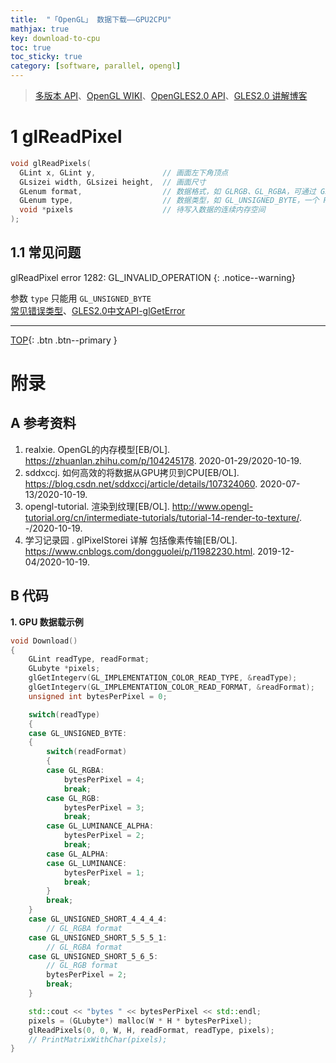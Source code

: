```yaml
---
title:  "「OpenGL」 数据下载——GPU2CPU"
mathjax: true
key: download-to-cpu
toc: true
toc_sticky: true
category: [software, parallel, opengl]
---
```

<span id='head'></span>
>[多版本 API](http://docs.gl)、[OpenGL WIKI](https://www.khronos.org/opengl/wiki/)、[OpenGLES2.0 API](https://www.khronos.org/registry/OpenGL-Refpages/es2.0/)、[GLES2.0 讲解博客](http://geekfaner.com/shineengine/blog8_OpenGLESv2_7.html)       

<!--more-->

# 1 glReadPixel

```cpp
void glReadPixels(
  GLint x, GLint y,               // 画面左下角顶点
  GLsizei width, GLsizei height,  // 画面尺寸
  GLenum format,                  // 数据格式，如 GLRGB、GL_RGBA，可通过 GL_IMPLEMENTATION_COLOR_READ_FORMAT 查询
  GLenum type,                    // 数据类型，如 GL_UNSIGNED_BYTE，一个 R 占 8 位，可通过 GL_IMPLEMENTATION_COLOR_READ_TYPE 查询
  void *pixels                    // 待写入数据的连续内存空间
);
```

## 1.1 常见问题

glReadPixel error 1282: GL_INVALID_OPERATION
{: .notice--warning}

参数 `type` 只能用 `GL_UNSIGNED_BYTE`     
[常见错误类型](https://learnopengl-cn.github.io/06%20In%20Practice/01%20Debugging/)、[GLES2.0中文API-glGetError](https://blog.csdn.net/dengchukun/article/details/82667177)    

-------------------  
[TOP](#head){: .btn .btn--primary }



# 附录
## A 参考资料
1. realxie. OpenGL的内存模型[EB/OL]. <https://zhuanlan.zhihu.com/p/104245178>. 2020-01-29/2020-10-19.    
1. sddxccj. 如何高效的将数据从GPU拷贝到CPU[EB/OL]. <https://blog.csdn.net/sddxccj/article/details/107324060>. 2020-07-13/2020-10-19.    
1. opengl-tutorial. 渲染到纹理[EB/OL]. <http://www.opengl-tutorial.org/cn/intermediate-tutorials/tutorial-14-render-to-texture/>. -/2020-10-19.    
1. 学习记录园 . glPixelStorei 详解 包括像素传输[EB/OL]. <https://www.cnblogs.com/dongguolei/p/11982230.html>. 2019-12-04/2020-10-19.    


## B 代码
<span id="download">**1. GPU 数据载示例**</span>   
```cpp
void Download()
{
    GLint readType, readFormat;
    GLubyte *pixels;
    glGetIntegerv(GL_IMPLEMENTATION_COLOR_READ_TYPE, &readType);
    glGetIntegerv(GL_IMPLEMENTATION_COLOR_READ_FORMAT, &readFormat);
    unsigned int bytesPerPixel = 0;

    switch(readType)
    {
    case GL_UNSIGNED_BYTE:
    {
        switch(readFormat)
        {
        case GL_RGBA:
            bytesPerPixel = 4;
            break;
        case GL_RGB:
            bytesPerPixel = 3;
            break;
        case GL_LUMINANCE_ALPHA:
            bytesPerPixel = 2;
            break;
        case GL_ALPHA:
        case GL_LUMINANCE:
            bytesPerPixel = 1;
            break;
        }
        break;
    }
    case GL_UNSIGNED_SHORT_4_4_4_4:
        // GL_RGBA format
    case GL_UNSIGNED_SHORT_5_5_5_1:
        // GL_RGBA format
    case GL_UNSIGNED_SHORT_5_6_5:
        // GL_RGB format
        bytesPerPixel = 2;
        break;
    }

    std::cout << "bytes " << bytesPerPixel << std::endl;
    pixels = (GLubyte*) malloc(W * H * bytesPerPixel);
    glReadPixels(0, 0, W, H, readFormat, readType, pixels);
    // PrintMatrixWithChar(pixels);
}
```
